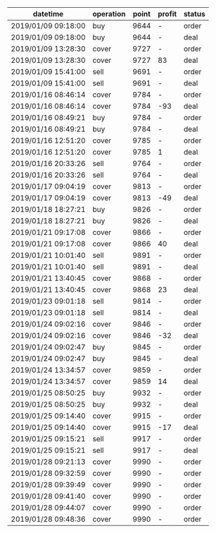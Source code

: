 datetime             |  operation  |  point  |  profit  |  status
---------------------|-------------|---------|----------|--------
2019/01/09 09:18:00  |  buy        |  9644   |  -       |  order
2019/01/09 09:18:00  |  buy        |  9644   |  -       |  deal
2019/01/09 13:28:30  |  cover      |  9727   |  -       |  order
2019/01/09 13:28:30  |  cover      |  9727   |  83      |  deal
2019/01/09 15:41:00  |  sell       |  9691   |  -       |  order
2019/01/09 15:41:00  |  sell       |  9691   |  -       |  deal
2019/01/16 08:46:14  |  cover      |  9784   |  -       |  order
2019/01/16 08:46:14  |  cover      |  9784   |  -93     |  deal
2019/01/16 08:49:21  |  buy        |  9784   |  -       |  order
2019/01/16 08:49:21  |  buy        |  9784   |  -       |  deal
2019/01/16 12:51:20  |  cover      |  9785   |  -       |  order
2019/01/16 12:51:20  |  cover      |  9785   |  1       |  deal
2019/01/16 20:33:26  |  sell       |  9764   |  -       |  order
2019/01/16 20:33:26  |  sell       |  9764   |  -       |  deal
2019/01/17 09:04:19  |  cover      |  9813   |  -       |  order
2019/01/17 09:04:19  |  cover      |  9813   |  -49     |  deal
2019/01/18 18:27:21  |  buy        |  9826   |  -       |  order
2019/01/18 18:27:21  |  buy        |  9826   |  -       |  deal
2019/01/21 09:17:08  |  cover      |  9866   |  -       |  order
2019/01/21 09:17:08  |  cover      |  9866   |  40      |  deal
2019/01/21 10:01:40  |  sell       |  9891   |  -       |  order
2019/01/21 10:01:40  |  sell       |  9891   |  -       |  deal
2019/01/21 13:40:45  |  cover      |  9868   |  -       |  order
2019/01/21 13:40:45  |  cover      |  9868   |  23      |  deal
2019/01/23 09:01:18  |  sell       |  9814   |  -       |  order
2019/01/23 09:01:18  |  sell       |  9814   |  -       |  deal
2019/01/24 09:02:16  |  cover      |  9846   |  -       |  order
2019/01/24 09:02:16  |  cover      |  9846   |  -32     |  deal
2019/01/24 09:02:47  |  buy        |  9845   |  -       |  order
2019/01/24 09:02:47  |  buy        |  9845   |  -       |  deal
2019/01/24 13:34:57  |  cover      |  9859   |  -       |  order
2019/01/24 13:34:57  |  cover      |  9859   |  14      |  deal
2019/01/25 08:50:25  |  buy        |  9932   |  -       |  order
2019/01/25 08:50:25  |  buy        |  9932   |  -       |  deal
2019/01/25 09:14:40  |  cover      |  9915   |  -       |  order
2019/01/25 09:14:40  |  cover      |  9915   |  -17     |  deal
2019/01/25 09:15:21  |  sell       |  9917   |  -       |  order
2019/01/25 09:15:21  |  sell       |  9917   |  -       |  deal
2019/01/28 09:21:13  |  cover      |  9990   |  -       |  order
2019/01/28 09:32:59  |  cover      |  9990   |  -       |  order
2019/01/28 09:39:49  |  cover      |  9990   |  -       |  order
2019/01/28 09:41:40  |  cover      |  9990   |  -       |  order
2019/01/28 09:44:07  |  cover      |  9990   |  -       |  order
2019/01/28 09:48:36  |  cover      |  9990   |  -       |  order
